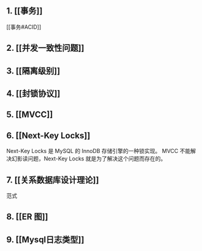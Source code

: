## 1. [[事务]]
[[事务#ACID]]
## 2. [[并发一致性问题]]
## 3. [[隔离级别]]
## 4. [[封锁协议]]
## 5. [[MVCC]]
## 6. [[Next-Key Locks]]
Next-Key Locks 是 MySQL 的 InnoDB 存储引擎的一种锁实现。
MVCC 不能解决幻影读问题，Next-Key Locks 就是为了解决这个问题而存在的。
## 7. [[关系数据库设计理论]]
范式
## 8. [[ER 图]]
## 9. [[Mysql日志类型]]